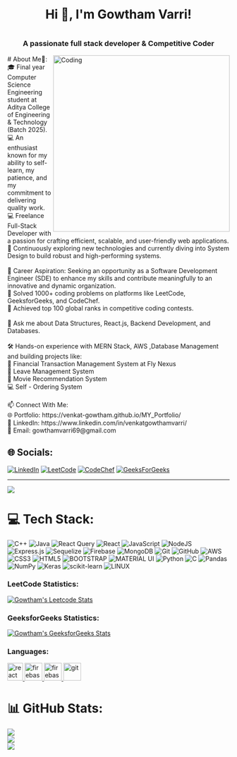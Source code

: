 <h1 align="center"> Hi 👋, I'm Gowtham Varri! <h1>
<h3 align="center">A passionate full stack developer & Competitive Coder</h3>
# About Me🚀:
<img align="right" alt="Coding" width="400" src="https://media0.giphy.com/media/v1.Y2lkPTc5MGI3NjExczFtcjNxemJybnpjNmxmN2k2d2Q4MTlmeXZlcDZlODdvNWZqNGNpNCZlcD12MV9pbnRlcm5hbF9naWZfYnlfaWQmY3Q9Zw/EP2ArPKyGiJX7zcfZy/giphy.webp">
🎓 Final year Computer Science Engineering student at Aditya College of Engineering & Technology (Batch 2025).<br>💻 An enthusiast known for my ability to self-learn, my patience, and my commitment to delivering quality work.<br>💻 Freelance Full-Stack Developer with a passion for crafting efficient, scalable, and user-friendly web applications.<br>🌱 Continuously exploring new technologies and currently diving into System Design to build robust and high-performing systems.<br><br>🌟 Career Aspiration: Seeking an opportunity as a Software Development Engineer (SDE) to enhance my skills and contribute meaningfully to an innovative and dynamic organization.<br>🧩 Solved 1000+ coding problems on platforms like LeetCode, GeeksforGeeks, and CodeChef.<br>🌟  Achieved top 100 global ranks in competitive coding contests.<br><br>💬 Ask me about Data Structures, React.js, Backend Development, and Databases.<br><br>🛠️ Hands-on experience with MERN Stack, AWS ,Database Management and building projects like:<br>🔄 Financial Transaction Management System at Fly Nexus<br>💼 Leave Management System<br>🎥 Movie Recommendation System<br>💻 Self - Ordering System<br><br>📫 Connect With Me: <br>🌐 Portfolio: https://venkat-gowtham.github.io/MY_Portfolio/<br>💼 LinkedIn: https://www.linkedin.com/in/venkatgowthamvarri/<br>📧 Email: gowthamvarri69@gmail.com


## 🌐 Socials:
[![LinkedIn](https://img.shields.io/badge/LinkedIn-%230077B5.svg?logo=linkedin&logoColor=white)](https://linkedin.com/in/https://www.linkedin.com/in/venkatgowthamvarri/)
[![LeetCode](https://img.shields.io/badge/LeetCode-%23FFA116.svg?logo=leetcode&logoColor=white)](https://leetcode.com/u/gowtham0603/)
[![CodeChef](https://img.shields.io/badge/CodeChef-%2300765D.svg?logo=codechef&logoColor=white)](https://www.codechef.com/users/gowtham_varri)
[![GeeksForGeeks](https://img.shields.io/badge/GeeksforGeeks-222?&logo=GeeksforGeeks&logoColor=2F8D46)](https://www.geeksforgeeks.org/user/gowthamvv99/)

---
[![](https://visitcount.itsvg.in/api?id=Venkat-Gowtham&icon=0&color=0)](https://visitcount.itsvg.in)

# 💻 Tech Stack:
![C++](https://img.shields.io/badge/c++-%2300599C.svg?style=for-the-badge&logo=c%2B%2B&logoColor=white) ![Java](https://img.shields.io/badge/java-%23ED8B00.svg?style=for-the-badge&logo=openjdk&logoColor=white) ![React Query](https://img.shields.io/badge/-React%20Query-FF4154?style=for-the-badge&logo=react%20query&logoColor=white) ![React](https://img.shields.io/badge/react-%2320232a.svg?style=for-the-badge&logo=react&logoColor=%2361DAFB) ![JavaScript](https://img.shields.io/badge/javascript-%23323330.svg?style=for-the-badge&logo=javascript&logoColor=%23F7DF1E) ![NodeJS](https://img.shields.io/badge/node.js-6DA55F?style=for-the-badge&logo=node.js&logoColor=white) ![Express.js](https://img.shields.io/badge/express.js-%23404d59.svg?style=for-the-badge&logo=express&logoColor=%2361DAFB) ![Sequelize](https://img.shields.io/badge/Sequelize-52B0E7?style=for-the-badge&logo=Sequelize&logoColor=white) ![Firebase](https://img.shields.io/badge/firebase-a08021?style=for-the-badge&logo=firebase&logoColor=ffcd34) ![MongoDB](https://img.shields.io/badge/MongoDB-%234ea94b.svg?style=for-the-badge&logo=mongodb&logoColor=white) ![Git](https://img.shields.io/badge/git-%23F05033.svg?style=for-the-badge&logo=git&logoColor=white) ![GitHub](https://img.shields.io/badge/github-%23121011.svg?style=for-the-badge&logo=github&logoColor=white) ![AWS](https://img.shields.io/badge/AWS-%23FF9900.svg?style=for-the-badge&logo=amazon-aws&logoColor=white) ![CSS3](https://img.shields.io/badge/css3-%231572B6.svg?style=for-the-badge&logo=css3&logoColor=white) ![HTML5](https://img.shields.io/badge/html5-%23E34F26.svg?style=for-the-badge&logo=html5&logoColor=white) ![BOOTSTRAP](https://img.shields.io/badge/Bootstrap-563D7C?style=for-the-badge&logo=bootstrap&logoColor=white) ![MATERIAL UI](https://img.shields.io/badge/Material%20UI-007FFF?style=for-the-badge&logo=mui&logoColor=white) ![Python](https://img.shields.io/badge/python-3670A0?style=for-the-badge&logo=python&logoColor=ffdd54) ![C](https://img.shields.io/badge/c-%2300599C.svg?style=for-the-badge&logo=c&logoColor=white)  ![Pandas](https://img.shields.io/badge/pandas-%23150458.svg?style=for-the-badge&logo=pandas&logoColor=white) ![NumPy](https://img.shields.io/badge/numpy-%23013243.svg?style=for-the-badge&logo=numpy&logoColor=white) ![Keras](https://img.shields.io/badge/Keras-%23D00000.svg?style=for-the-badge&logo=Keras&logoColor=white) ![scikit-learn](https://img.shields.io/badge/scikit--learn-%23F7931E.svg?style=for-the-badge&logo=scikit-learn&logoColor=white)  ![LINUX](https://img.shields.io/badge/Linux-FCC624?style=for-the-badge&logo=linux&logoColor=black)


<h3 align="left">LeetCode Statistics:</h3>

[![Gowtham's Leetcode Stats](https://leetcard.jacoblin.cool/gowtham0603?theme=dark&font=Kiwi%20Maru&ext=contest)](https://leetcode.com/gowtham0603/)

<h3 align="left"> GeeksforGeeks Statistics:</h3>

[![Gowtham's GeeksforGeeks Stats](https://geeks-for-geeks-stats-card.vercel.app/?username=gowthamvv99)](https://auth.geeksforgeeks.org/user/gowthamvv99)



<!-- <h3 align="left">CodeForces Statistics:</h3>

![CodeForces Stats](https://codeforces-readme-stats.vercel.app/api/card?username=mahadodla4) -->


<h3 align="left">Languages:</h3>
<p align="left">
<a href="https://reactjs.org/" target="_blank" rel="noreferrer">
<img src="https://upload.wikimedia.org/wikipedia/commons/thumb/1/18/ISO_C%2B%2B_Logo.svg/800px-ISO_C%2B%2B_Logo.svg.png" alt="react" width="35" height="40"/> </a></a> <a href="https://firebase.google.com/" target="_blank" rel="noreferrer"> <img src="https://cdn4.iconfinder.com/data/icons/logos-and-brands/512/267_Python_logo-512.png" alt="firebase" width="40" height="40"/> </a><a href="https://firebase.google.com/" target="_blank" rel="noreferrer"> <img src="https://upload.wikimedia.org/wikipedia/commons/thumb/9/99/Unofficial_JavaScript_logo_2.svg/2048px-Unofficial_JavaScript_logo_2.svg.png" alt="firebase" width="40" height="40"/> </a>  <a href="https://git-scm.com/" target="_blank" rel="noreferrer"> <img src="https://cdn-icons-png.flaticon.com/512/226/226777.png" alt="git" width="40" height="40"/> </a> 

# 📊 GitHub Stats:
![](https://github-readme-stats.vercel.app/api?username=Venkat-Gowtham&theme=dark&hide_border=false&include_all_commits=false&count_private=false)<br/>
![](https://github-readme-streak-stats.herokuapp.com/?user=Venkat-Gowtham&theme=dark&hide_border=false)<br/>
![](https://github-readme-stats.vercel.app/api/top-langs/?username=Venkat-Gowtham&theme=dark&hide_border=false&include_all_commits=false&count_private=false&layout=compact)



<!-- Proudly created with GPRM ( https://gprm.itsvg.in ) -->
